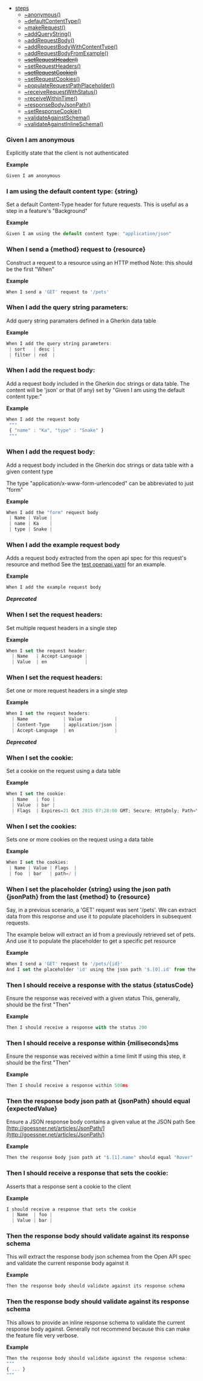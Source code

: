 
* [steps](#module_steps)
    * [~anonymous()](#module_steps..anonymous)
    * [~defaultContentType()](#module_steps..defaultContentType)
    * [~makeRequest()](#module_steps..makeRequest)
    * [~addQueryString()](#module_steps..addQueryString)
    * [~addRequestBody()](#module_steps..addRequestBody)
    * [~addRequestBodyWithContentType()](#module_steps..addRequestBodyWithContentType)
    * [~addRequestBodyFromExample()](#module_steps..addRequestBodyFromExample)
    * ~~[~setRequestHeader()](#module_steps..setRequestHeader)~~
    * [~setRequestHeaders()](#module_steps..setRequestHeaders)
    * ~~[~setRequestCookie()](#module_steps..setRequestCookie)~~
    * [~setRequestCookies()](#module_steps..setRequestCookies)
    * [~populateRequestPathPlaceholder()](#module_steps..populateRequestPathPlaceholder)
    * [~receiveRequestWithStatus()](#module_steps..receiveRequestWithStatus)
    * [~receiveWithinTime()](#module_steps..receiveWithinTime)
    * [~responseBodyJsonPath()](#module_steps..responseBodyJsonPath)
    * [~setResponseCookie()](#module_steps..setResponseCookie)
    * [~validateAgainstSchema()](#module_steps..validateAgainstSchema)
    * [~validateAgainstInlineSchema()](#module_steps..validateAgainstInlineSchema)

### Given I am anonymous
Explicitly state that the client is not authenticated

**Example**  
```js
Given I am anonymous
```
### I am using the default content type: {string}
Set a default Content-Type header for future requests. This is useful
as a step in a feature's "Background"

**Example**  
```js
Given I am using the default content type: "application/json"
```
### When I send a {method} request to {resource}
Construct a request to a resource using an HTTP method
Note: this should be the first "When"

**Example**  
```js
When I send a 'GET' request to '/pets'
```
### When I add the query string parameters:
Add query string paramaters defined in a Gherkin data table

**Example**  
```js
When I add the query string parameters:
 | sort   | desc |
 | filter | red  |
```
### When I add the request body:
Add a request body included in the Gherkin doc strings or data table.
The content will be 'json' or that (if any) set by
"Given I am using the default content type:"

**Example**  
```js
When I add the request body
 """
 { "name" : "Ka", "type" : "Snake" }
 """
```
### When I add the request body:
Add a request body included in the Gherkin doc strings or data table
with a given content type

The type "application/x-www-form-urlencoded" can be abbreviated to just "form"

**Example**  
```js
When I add the "form" request body
 | Name | Value |
 | name | Ka    |
 | type | Snake |
```
### When I add the example request body
Adds a request body extracted from the open api spec for this request's resource and method
See the [test openapi.yaml](../test/openapi.yaml) for an example.

**Example**  
```js
When I add the example request body
```
***Deprecated***

### When I set the request headers:
Set multiple request headers in a single step

**Example**  
```js
When I set the request header:
  | Name   | Accept-Language |
  | Value  | en              |
```
### When I set the request headers:
Set one or more request headers in a single step

**Example**  
```js
When I set the request headers:
  | Name             | Value            |
  | Content-Type     | application/json |
  | Accept-Language  | en               |
```
***Deprecated***

### When I set the cookie:
Set a cookie on the request using a data table

**Example**  
```js
When I set the cookie:
  | Name   | foo |
  | Value  | bar |
  | Flags  | Expires=21 Oct 2015 07:28:00 GMT; Secure; HttpOnly; Path=\/ |
```
### When I set the cookies:
Sets one or more cookies on the request using a data table

**Example**  
```js
When I set the cookies:
 | Name | Value | Flags  |
 | foo  | bar   | path=/ |
```
### When I set the placeholder {string} using the json path {jsonPath} from the last {method} to {resource}

Say, in a previous scenario, a 'GET' request was sent '/pets'. We can extract data from
this response and use it to populate placeholders in subsequent requests.

The example below will extract an id from a previously retrieved set of pets. And use it
to populate the placeholder to get a specific pet resource

**Example**  
```js
When I send a 'GET' request to '/pets/{id}'
And I set the placeholder 'id' using the json path '$.[0].id' from the last 'GET' to '/pets'
```
### Then I should receive a response with the status {statusCode}
Ensure the response was received with a given status
This, generally, should be the first "Then"

**Example**  
```js
Then I should receive a response with the status 200
```
### Then I should receive a response within {miliseconds}ms
Ensure the response was received within a time limit
If using this step, it should be the first "Then"

**Example**  
```js
Then I should receive a response within 500ms
```
### Then the response body json path at {jsonPath} should equal {expectedValue}
Ensure a JSON response body contains a given value at the JSON path
See [http://goessner.net/articles/JsonPath/](http://goessner.net/articles/JsonPath/)

**Example**  
```js
Then the response body json path at "$.[1].name" should equal "Rover"
```
### Then I should receive a response that sets the cookie:

Asserts that a response sent a cookie to the client

**Example**  
```js
I should receive a response that sets the cookie
  | Name  | foo |
  | Value | bar |
```
### Then the response body should validate against its response schema

This will extract the response body json schemea from the Open API spec and
validate the current response body against it

**Example**  
```js
Then the response body should validate against its response schema
```
### Then the response body should validate against its response schema

This allows to provide an inline response schema to validate the current
response body against. Generally not recommend because this can make the
feature file very verbose.

**Example**  
```js
Then the response body should validate against the response schema:
"""
{ ... }
"""
```
